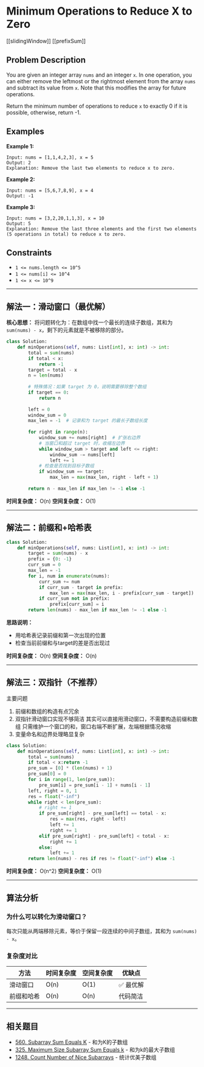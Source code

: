 
# Minimum Operations to Reduce X to Zero

[[slidingWindow]] [[prefixSum]]

## Problem Description

You are given an integer array `nums` and an integer `x`. In one operation, you can either remove the leftmost or the rightmost element from the array `nums` and subtract its value from `x`. Note that this modifies the array for future operations.

Return the minimum number of operations to reduce `x` to exactly 0 if it is possible, otherwise, return -1.

## Examples

**Example 1:**

```text
Input: nums = [1,1,4,2,3], x = 5
Output: 2
Explanation: Remove the last two elements to reduce x to zero.
```

**Example 2:**

```text
Input: nums = [5,6,7,8,9], x = 4
Output: -1
```

**Example 3:**

```text
Input: nums = [3,2,20,1,1,3], x = 10
Output: 5
Explanation: Remove the last three elements and the first two elements (5 operations in total) to reduce x to zero.
```

## Constraints

- `1 <= nums.length <= 10^5`
- `1 <= nums[i] <= 10^4`
- `1 <= x <= 10^9`

---

## 解法一：滑动窗口（最优解）

**核心思想：**
将问题转化为：在数组中找一个最长的连续子数组，其和为 `sum(nums) - x`，剩下的元素就是不被移除的部分。

```python
class Solution:
    def minOperations(self, nums: List[int], x: int) -> int:
        total = sum(nums)
        if total < x:
            return -1
        target = total - x
        n = len(nums)
        
        # 特殊情况：如果 target 为 0，说明需要移除整个数组
        if target == 0:
            return n
        
        left = 0
        window_sum = 0
        max_len = -1  # 记录和为 target 的最长子数组长度
        
        for right in range(n):
            window_sum += nums[right]  # 扩张右边界
            # 当窗口和超过 target 时，收缩左边界
            while window_sum > target and left <= right:
                window_sum -= nums[left]
                left += 1
            # 检查是否找到目标子数组
            if window_sum == target:
                max_len = max(max_len, right - left + 1)
        
        return n - max_len if max_len != -1 else -1
```

**时间复杂度：** O(n)
**空间复杂度：** O(1)

---

## 解法二：前缀和+哈希表

```python
class Solution:
    def minOperations(self, nums: List[int], x: int) -> int:
        target = sum(nums) - x
        prefix = {0: -1}
        curr_sum = 0
        max_len = -1
        for i, num in enumerate(nums):
            curr_sum += num
            if curr_sum - target in prefix:
                max_len = max(max_len, i - prefix[curr_sum - target])
            if curr_sum not in prefix:
                prefix[curr_sum] = i
        return len(nums) - max_len if max_len != -1 else -1
```

**思路说明：**
- 用哈希表记录前缀和第一次出现的位置
- 检查当前前缀和与target的差是否出现过

**时间复杂度：** O(n)
**空间复杂度：** O(n)

---

## 解法三：双指针（不推荐）

主要问题
1. 前缀和数组的构造有点冗余
2. 双指针滑动窗口实现不够简洁
    其实可以直接用滑动窗口，不需要构造前缀和数组
    只需维护一个窗口的和，窗口右端不断扩展，左端根据情况收缩
3. 变量命名和边界处理略显复杂

```python
class Solution:
    def minOperations(self, nums: List[int], x: int) -> int:
        total = sum(nums)
        if total < x:return -1
        pre_sum = [0] * (len(nums) + 1)
        pre_sum[0] = 0
        for i in range(1, len(pre_sum)):
            pre_sum[i] = pre_sum[i - 1] + nums[i - 1]
        left, right = 0, 1
        res = float("-inf")
        while right < len(pre_sum):
            # right += 1
            if pre_sum[right] - pre_sum[left] == total - x:
                res = max(res, right - left)
                left += 1
                right += 1
            elif pre_sum[right] - pre_sum[left] < total - x:
                right += 1
            else:
                left += 1
        return len(nums) - res if res != float("-inf") else -1
```


**时间复杂度：** O(n^2)
**空间复杂度：** O(1)

---

## 算法分析

### 为什么可以转化为滑动窗口？

每次只能从两端移除元素，等价于保留一段连续的中间子数组，其和为 `sum(nums) - x`。

### 复杂度对比

| 方法 | 时间复杂度 | 空间复杂度 | 优缺点 |
|------|------------|------------|--------|
| 滑动窗口 | O(n) | O(1) | ✅ 最优解 |
| 前缀和哈希 | O(n) | O(n) | 代码简洁 |


---

## 相关题目

- [560. Subarray Sum Equals K](560_subarray_sum_equals_k.md) - 和为K的子数组
- [325. Maximum Size Subarray Sum Equals k](325_maximum_size_subarray_sum_equals_k.md) - 和为k的最大子数组
- [1248. Count Number of Nice Subarrays](1248_count_number_of_nice_subarrays.md) - 统计优美子数组
